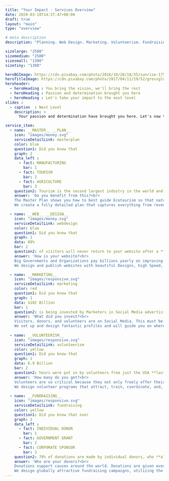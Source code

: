 ```yaml
---
title: "Your Impact - Services Overview"
date: 2020-03-10T14:37:47+08:00
draft: true
layout: "main"
type: "overview"

# meta description
description: "Planning. Web Design. Marketing. Volunteerism. Fundraising."

sizelarge: "2500"
sizemedium: "2500"
sizesmall: "1300"
sizetiny: "1300"

heroBGImage: https://cdn.pixabay.com/photo/2016/10/20/18/35/sunrise-1756274_1280.jpg
heroTitleImage: https://cdn.pixabay.com/photo/2017/04/11/19/52/grossglockner-2222650_1280.jpg
heroheader:
  - heroHeading : You bring the vision, we'll bring the rest
  - heroHeading : Passion and determination brought you here
  - heroHeading : Let's take your impact to the next level
slides :
  - caption  : Next Level
    description: >
      Your passion and determination have brought you here. Let's now take your impact to the next level. You bring the vision, we'll bring the rest.

service_item: 
  - name: __MASTER__ __PLAN__
    icon: "images/money.svg"
    serviceDetailLink: masterplan
    color: blue
    question1: Did you know that
    graph: 2
    data_left :
      - fact: MANUFACTURING
        bar: 1
      - fact: TOURISM
        bar: 2
      - fact: AGRICULTURE
        bar: 3
    question2: Tourism is the second largest industry in the world and makes up 10% of the **entire world's** revenue and jobs.<br><br>
    answer: 'Do you benefit from this?<br>
    The Master Plan shows you how to best guide Ecotourism so that nature does not suffer due to economic growth.<br><br>
    We create a fully detailed plan that captures everything from revenue generation to policies to infrastructure.'

  - name: __WEB__ __DESIGN__
    icon: "images/money.svg"
    serviceDetailLink: webdesign
    color: blue
    question1: Did you know that
    graph: 1
    data: 88%
    bar: 2
    question2: of visitors will never return to your website after a **single** bad experience?
    answer: 'How is your website?<br>
    Big Governments and Organizations pay billions yearly on improving User Experience.<br><br>
    We design and publish websites with beautiful Designs, high Speed, super Security, and make sure they perform even better on mobile devices.'

  - name: __MARKETING__
    icon: "images/responsive.svg"
    serviceDetailLink: marketing
    color: red
    question1: Did you know that
    graph: 1
    data: $102 Billion
    bar: 1
    question2: is being invested by Marketers in Social Media advertising this year, **more than all** other marketing options?
    answer: 'What did you invest?<br>
    Visitors, donors, and volunteers are on Social Media. This must be your biggest marketing tool to guarantee your success.<br><br>
    We set up and design fantastic profiles and will guide you on where, when, and what to post to get found by everyone.'
 
  - name: __VOLUNTEERISM__
    icon: "images/responsive.svg"
    serviceDetailLink: volunteerism
    color: yellow
    question1: Did you know that
    graph: 1
    data: 6.9 Billion
    bar: 2
    question2: hours were put in by volunteers from just the USA **last year alone**?
    answer: 'How many do you get?<br>
    Volunteers are so critical because they not only freely offer their skills and time, but also their donations and marketing.<br><br>
    We design volunteer programs that attract, train, coordinate, and, best of all, keep volunteers coming back.'
 
  - name: __FUNDRAISING__
    icon: "images/responsive.svg"
    serviceDetailLink: fundraising
    color: yellow
    question1: Did you know that over
    graph: 2
    data_left :
      - fact: INDIVIDUAL DONOR
        bar: 1
      - fact: GOVERNMENT GRANT
        bar: 2
      - fact: CORPORATE SPONSOR
        bar: 3
    question2: 70% of donations are made by individual donors, who **almost always** get inspired by good marketing? 
    answer: 'Who are your donors?<br>
    Donations support causes around the world. Donations are given every moment so get donors to your cause.<br><br>
    We design globally attractive fundraising campaigns, utilizing the best technical resources to get, and keep, donors.'
---
```


